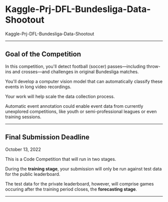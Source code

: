 # Kaggle-Prj-DFL-Bundesliga-Data-Shootout
Kaggle-Prj-DFL-Bundesliga-Data-Shootout


-----

## Goal of the Competition


In this competition, you'll detect football (soccer) passes—including throw-ins and crosses—and challenges in original Bundesliga matches. 

You'll develop a computer vision model that can automatically classify these events in long video recordings.

Your work will help scale the data collection process. 

Automatic event annotation could enable event data from currently unexplored competitions, like youth or semi-professional leagues or even training sessions.


-----

## Final Submission Deadline

October 13, 2022

This is a Code Competition that will run in two stages. 

During the **training stage**, your submission will only be run against test data for the public leaderboard. 

The test data for the private leaderboard, however, will comprise games occuring after the training period closes, the **forecasting stage**.

-----
